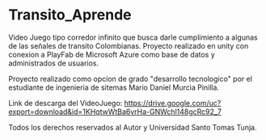 # Transito_Aprende
 Video Juego tipo corredor infinito que busca darle cumplimiento a algunas de las señales de transito Colombianas. Proyecto realizado en unity con conexion a PlayFab de Microsoft Azure como base de datos y administrados de usuarios. 


Proyecto realizado como opcion de grado "desarrollo tecnologico" por el estudiante de ingenieria de sitemas Mario Daniel Murcia Pinilla.

Link de descarga del VideoJuego: https://drive.google.com/uc?export=download&id=1KHqtwWtBa6vrHa-GNWchl148gcRc92_7 

Todos los derechos reservados al Autor y Universidad Santo Tomas Tunja. 
